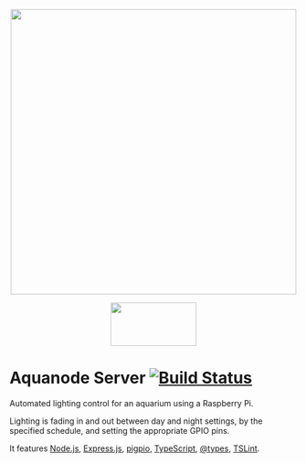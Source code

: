 <p align="center">
	<img src="/../images/logo.png?raw=true" width="500" height="500">
</p>

<p align="center">
	<img src="/../images/tools.png?raw=true" width="150" height="76">
</p>

# Aquanode Server [![Build Status](https://travis-ci.org/manolof/aquanode-server.svg?branch=master)](https://travis-ci.org/manolof/aquanode-server)

Automated lighting control for an aquarium using a Raspberry Pi.

Lighting is fading in and out between day and night settings, by the specified schedule, and setting the appropriate GPIO pins.

It features [Node.js](https://nodejs.org/), [Express.js](https://expressjs.com/), [pigpio](https://github.com/fivdi/pigpio), [TypeScript](http://www.typescriptlang.org/), [@types](https://www.npmjs.com/~types), [TSLint](http://palantir.github.io/tslint/).
